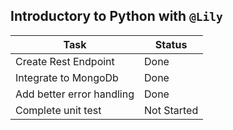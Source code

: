 Introductory to Python with `@Lily`
-----------------------------------

| Task      | Status |
| ----------- | ----------- |
| Create Rest Endpoint      | Done       |
| Integrate to MongoDb   | Done        |
| Add better error handling   | Done        |
| Complete unit test | Not Started |
